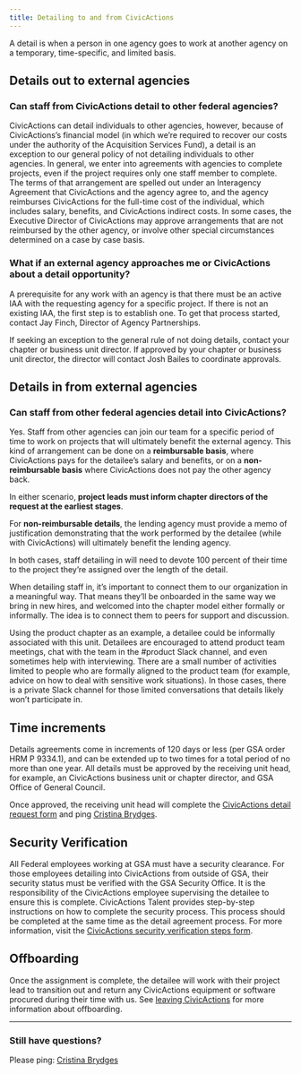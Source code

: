 ```yaml
---
title: Detailing to and from CivicActions
---
```


A detail is when a person in one agency goes to work at another agency on a temporary, time-specific, and limited basis.

## Details out to external agencies

### Can staff from CivicActions detail to other federal agencies?

CivicActions can detail individuals to other agencies, however, because of CivicActions’s financial model (in which we’re required to recover our costs under the authority of the Acquisition Services Fund), a detail is an exception to our general policy of not detailing individuals to other agencies. In general, we enter into agreements with agencies to complete projects, even if the project requires only one staff member to complete. The terms of that arrangement are spelled out under an Interagency Agreement that CivicActions and the agency agree to, and the agency reimburses CivicActions for the full-time cost of the individual, which includes salary, benefits, and CivicActions indirect costs. In some cases, the Executive Director of CivicActions may approve arrangements that are not reimbursed by the other agency, or involve other special circumstances determined on a case by case basis.

### What if an external agency approaches me or CivicActions about a detail opportunity?

A prerequisite for any work with an agency is that there must be an active IAA with the requesting agency for a specific project. If there is not an existing IAA, the first step is to establish one. To get that process started, contact Jay Finch, Director of Agency Partnerships.

If seeking an exception to the general rule of not doing details, contact your chapter or business unit director.  If approved by your chapter or business unit director, the director will contact Josh Bailes to coordinate approvals. 

## Details in from external agencies

### Can staff from other federal agencies detail into CivicActions?

Yes. Staff from other agencies can join our team for a specific period of time to work on projects that will ultimately benefit the external agency. This kind of arrangement can be done on a **reimbursable basis**, where CivicActions pays for the detailee’s salary and benefits, or on a **non-reimbursable basis** where CivicActions does not pay the other agency back.

In either scenario, **project leads must inform chapter directors of the request at the earliest stages**.

For **non-reimbursable details**, the lending agency must provide a memo of justification demonstrating that the work performed by the detailee (while with CivicActions) will ultimately benefit the lending agency.

In both cases, staff detailing in will need to devote 100 percent of their time to the project they’re assigned over the length of the detail.

When detailing staff in, it’s important to connect them to our organization in a meaningful way. That means they’ll be onboarded in the same way we bring in new hires, and welcomed into the chapter model either formally or informally. The idea is to connect them to peers for support and discussion.

Using the product chapter as an example, a detailee could be informally associated with this unit. Detailees are encouraged to attend product team meetings, chat with the team in the #product Slack channel, and even sometimes help with interviewing. There are a small number of activities limited to people who are formally aligned to the product team (for example, advice on how to deal with sensitive work situations). In those cases, there is a private Slack channel for those limited conversations that details likely won’t participate in.

## Time increments

Details agreements come in increments of 120 days or less (per GSA order HRM P 9334.1), and can be extended up to two times for a total period of no more than one year. All details must be approved by the receiving unit head, for example, an CivicActions business unit or chapter director, and GSA Office of General Council.

Once approved, the receiving unit head will complete the [CivicActions detail request form](https://docs.google.com/a/gsa.gov/forms/d/CivicActions2xfXUwiaLkBRJYov53OnjJ4_lMX0QBlTJ_tV9cojw/viewform) and ping [Cristina Brydges](https://civicactions.slack.com/team/cristina).

## Security Verification

All Federal employees working at GSA must have a security clearance. For those employees detailing into CivicActions from outside of GSA, their security status must be verified with the GSA Security Office. It is the responsibility of the CivicActions employee supervising the detailee to ensure this is complete. CivicActions Talent provides step-by-step instructions on how to complete the security process. This process should be completed at the same time as the detail agreement process.  For more information, visit the [CivicActions security verification steps form](https://docs.google.com/document/d/1xX4ro1bm4TtcJpqoz0TbXlpDhiaxLf4coBFg61GPQ9g/edit#heading=h.1jfe24syhsou).

## Offboarding

Once the assignment is complete, the detailee will work with their project lead to transition out and return any CivicActions equipment or software procured during their time with us. See [leaving CivicActions](/leaving-civicactions/) for more information about offboarding.

--------------------------------------------------------------------------------

### Still have questions?

Please ping: [Cristina Brydges](https://civicactions.slack.com/team/cristina)
